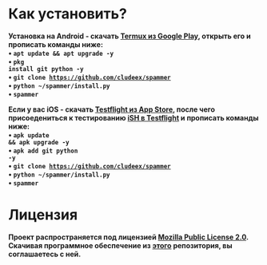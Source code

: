 # Как установить?
<b>Установка на Android<b> - скачать <a href="https://play.google.com/store/apps/details?id=com.termux&hl=ru">Termux из Google Play</a>, открыть его и прописать команды ниже:<br>
• <code>apt update && apt upgrade -y</code><br>
• <code>pkg install git python -y</code><br>
• <code>git clone https://github.com/cludeex/spammer</code><br>
• <code>python ~/spammer/install.py</code><br>
• <code>spammer</code><br>
  
<b>Если у вас iOS</a> - скачать <a href="https://apps.apple.com/ru/app/testflight/id899247664">Testflight из App Store</a>, после чего присоедениться к тестированию <a href="https://testflight.apple.com/join/97i7KM8O">iSH в Testflight</a> и прописать команды ниже:<br>
• <code>apk update && apk upgrade -y</code><br>
• <code>apk add git python -y</code><br>
• <code>git clone https://github.com/cludeex/spammer</code><br>
• <code>python ~/spammer/install.py</code><br>
• <code>spammer</code><br>
# Лицензия
<b>Проект распространяется под лицензией [Mozilla Public License 2.0](https://github.com/cludeex/spammer/blob/master/LICENSE). Скачивая программное обеспечение из [этого](https://github.com/cludeex/spammer) репозитория, вы соглашаетесь с ней.<br>
